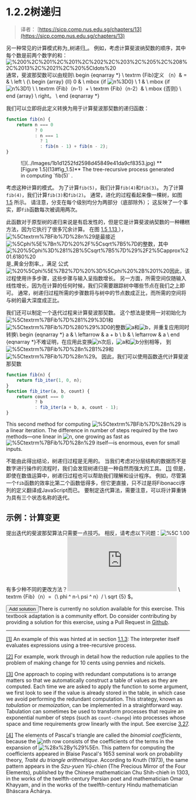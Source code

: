 # 1.2.2树递归

> 译者： [https://sicp.comp.nus.edu.sg/chapters/13](https://sicp.comp.nus.edu.sg/chapters/13)

另一种常见的计算模式称为_树递归_。 例如，考虑计算斐波纳契数的顺序，其中每个数是前两个数字的和：![%200%2C%201%2C%201%2C%202%2C%203%2C%205%2C%208%2C%2013%2C%2021%2C%20%5Cldots%20](../Images/54b981a703b188ca100cff785309bfa7.jpg)通常，斐波那契数可以由规则\ begin {eqnarray *} \ textrm {Fib}定义 （n）& = & \ left \ {\ begin {array} {ll} 0 & \ mbox {if ![n%3D0](../Images/f55ff3a5c44f073e60c4ff4c95c776c5.jpg)} \\ 1 & \ mbox {if ![n%3D1](../Images/c74b8369318b12ee6e04beba86ba15f3.jpg)} \\ \ textrm {Fib}（n-1）+ \ textrm {Fib}（n-2）& \ mbox {否则} \ end {array} \ right。 \ end {eqnarray *}

我们可以立即将此定义转换为用于计算斐波那契数的递归函数：

```js
function fib(n) {
    return n === 0
           ? 0
           : n === 1
             ? 1
             : fib(n - 1) + fib(n - 2);
}
```

<figure><split>![](../Images/1b1d1252fd2598d45849e41da9cf8353.jpg)</split> **[Figure 1.5](13#fig_1.5)** The tree-recursive process generated in computing `fib(5)` .</figure>

考虑这种计算的模式。 为了计算`fib(5)`，我们计算`fib(4)`和`fib(3)`。 为了计算`fib(4)`，我们计算`fib(3)`和`fib(2)`。 通常，进化的过程看起来像一棵树，如图 [1.5](13#fig_1.5) 所示。 请注意，分支在每个级别均分为两部分（底部除外）； 这反映了一个事实，即`fib`函数每次被调用两次。

此函数对于原型树的递归来说是有启发性的，但是它是计算斐波纳契数的一种糟糕方法，因为它执行了很多冗余计算。 在图 [1.5](13#fig_1.5)[ 1.13 ](13#ex_1.13) ），![%5Ctextrm%7BFib%7D%28n%29](../Images/23b0184178f6f889c4726a0650f99104.jpg)是最接近![%5Cphi%5E%7Bn%7D%20%2F%5Csqrt%7B5%7D](../Images/95fe4b33e0e38ee6ad921ca2a1a98c68.jpg)的整数，其中![%20%5Cphi%3D%281%2B%5Csqrt%7B5%7D%29%2F2%5Capprox%201.6180%20](../Images/2f7dc1fdd21498744e3b5dc563d257d7.jpg)是_黄金分割率_，满足 公式![%20%5Cphi%5E%7B2%7D%20%3D%5Cphi%20%2B%201%20](../Images/aa7cfac5b4dc8e608673c344bd190a01.jpg)因此，该过程使用许多步骤，这些步骤与输入呈指数增长。 另一方面，所需空间仅随输入线性增长，因为在计算的任何时候，我们只需要跟踪树中哪些节点在我们之上即可。 通常，树递归过程所需的步骤数将与树中的节点数成正比，而所需的空间将与树的最大深度成正比。

我们还可以制定一个迭代过程来计算斐波那契数。 这个想法是使用一对初始化为![%5Ctextrm%7BFib%7D%281%29%3D1](../Images/f9f0fcc7f0fd1a962d9de25c03997627.jpg)和![%5Ctextrm%7BFib%7D%280%29%3D0](../Images/052163656c9d1a76dd899efa481efce4.jpg)的整数![a](../Images/070b1af5eca3a5c5d72884b536090f17.jpg)和![b](../Images/6872867a863714d15d9a0d64c20734ce.jpg)，并重复应用同时转换\ begin {eqnarray *} a & \ leftarrow & a + b \\ b & \ leftarrow & a \ end {eqnarray *}不难证明，在应用此变换![n](../Images/493731e423d5db62086d0b8705dda0c8.jpg)次后，![a](../Images/070b1af5eca3a5c5d72884b536090f17.jpg)和![b](../Images/6872867a863714d15d9a0d64c20734ce.jpg)分别相等， 到![%5Ctextrm%7BFib%7D%28n%2B1%29](../Images/ca23e2b311a6ee02fe97321bd59e2eef.jpg)和![%5Ctextrm%7BFib%7D%28n%29](../Images/23b0184178f6f889c4726a0650f99104.jpg)。 因此，我们可以使用函数迭代计算斐波那契数

```js
function fib(n) {
    return fib_iter(1, 0, n);
}
function fib_iter(a, b, count) {
    return count === 0
           ? b
           : fib_iter(a + b, a, count - 1);
}
```

This second method for computing ![%5Ctextrm%7BFib%7D%28n%29](../Images/23b0184178f6f889c4726a0650f99104.jpg) is a linear iteration. The difference in number of steps required by the two methods—one linear in ![n](../Images/493731e423d5db62086d0b8705dda0c8.jpg), one growing as fast as ![%5Ctextrm%7BFib%7D%28n%29](../Images/23b0184178f6f889c4726a0650f99104.jpg) itself—is enormous, even for small inputs.

不能由此得出结论，树递归过程是无用的。 当我们考虑对分层结构的数据而不是数字进行操作的流程时，我们会发现树递归是一种自然而强大的工具。 [[1]](13#footnote-1) 但是，即使在数值运算中，树递归过程也可以帮助我们理解和设计程序。 例如，尽管第一个`fib`函数的效率比第二个函数低得多，但它更直接，只不过是将Fibonacci序列的定义翻译成JavaScript而已。 要制定迭代算法，需要注意，可以将计算重铸为具有三个状态名称的迭代。

## 示例：计算变更

提出迭代的斐波那契算法只需要一点技巧。 相反，请考虑以下问题：![%5C](../Images/c9fb3ce835498ee95f920d1caf849660.jpg) 1.00有多少种不同的更改方法？![%2C%0A%20%20%20%20%20%20%20%20%20%20%20%20%20%20given%20half-dollars%2C%20quarters%2C%20dimes%2C%20nickels%2C%20and%20pennies%3F%20%20More%0A%20%20%20%20%20%20%20%20%20%20%20%20%20%20generally%2C%20can%20we%20write%20a%0A%20%20%20%20%20%20%20%20%20%20%20%20%20%20function%0A%20%20%20%20%20%20%20%20%20%20%20%20%20%20to%20compute%20the%20number%20of%20ways%20to%20change%20any%20given%20amount%20of%20money%3F%0A%20%20%20%20%20%20%20%20%3C%2Fp%3E%0A%3C%2Fdiv%3E%0A%0A%20%20%20%20%20%20%20%20%3Cdiv%20class%3D%22permalink%22%3E%0A%3Ca%20name%3D%22p8%22%20class%3D%22permalink%22%3E%3C%2Fa%3E%3Cp%3E%0A%20%20%20%20%20%20%20%20%20%20%20%20%20%20This%20problem%20has%20a%20simple%20solution%20as%20a%20recursive%0A%20%20%20%20%20%20%20%20%20%20%20%20%20%20function.%20%20Suppose%0A%20%20%20%20%20%20%20%20%20%20%20%20%20%20we%20think%20of%20the%20types%20of%20coins%20available%20as%20arranged%20in%20some%20order.%0A%20%20%20%20%20%20%20%20%20%20%20%20%20%20Then%20the%20following%20relation%20holds%3A%0A%0A%20%20%20%20%20%20%20%20%20%20%20%20%20%20The%20number%20of%20ways%20to%20change%20amount%20%3Cimg%20alt%3D%22a%22%20src%3D%22https%3A%2F%2Fwww.zhihu.com%2Fequation%3Ftex%3Da%22%20%2F%3E%20using%20%3Cimg%20alt%3D%22n%22%20src%3D%22https%3A%2F%2Fwww.zhihu.com%2Fequation%3Ftex%3Dn%22%20%2F%3E%20kinds%20of%20coins%20equals%0A%0A%20%20%20%20%20%20%20%20%20%20%20%20%20%20%3Cul%3E%0A%20%20%20%20%20%20%20%20%20%20%20%20%20%20%20%20%3Cli%3E%0A%20%20%20%20%20%20%20%20%20%20%20%20%20%20%20%20%20%20the%20number%20of%20ways%20to%20change%20amount%20%3Cimg%20alt%3D%22a%22%20src%3D%22https%3A%2F%2Fwww.zhihu.com%2Fequation%3Ftex%3Da%22%20%2F%3E%20using%20all%20but%20the%20first%0A%20%20%20%20%20%20%20%20%20%20%20%20%20%20kind%20of%20coin%2C%20plus%0A%20%20%20%20%20%20%20%20%20%20%20%20%20%20%20%20%3C%2Fli%3E%0A%20%20%20%20%20%20%20%20%20%20%20%20%20%20%20%20%3Cli%3E%0A%20%20%20%20%20%20%20%20%20%20%20%20%20%20the%20number%20of%20ways%20to%20change%20amount%20%3Cimg%20alt%3D%22a-d%22%20src%3D%22https%3A%2F%2Fwww.zhihu.com%2Fequation%3Ftex%3Da-d%22%20%2F%3E%20using%20all%20%3Cimg%20alt%3D%22n%22%20src%3D%22https%3A%2F%2Fwww.zhihu.com%2Fequation%3Ftex%3Dn%22%20%2F%3E%20kinds%20of%0A%20%20%20%20%20%20%20%20%20%20%20%20%20%20coins%2C%20where%20%3Cimg%20alt%3D%22d%22%20src%3D%22https%3A%2F%2Fwww.zhihu.com%2Fequation%3Ftex%3Dd%22%20%2F%3E%20is%20the%20denomination%20of%20the%20first%20kind%20of%20coin.%0A%20%20%20%20%20%20%20%20%20%20%20%20%20%20%20%20%3C%2Fli%3E%0A%20%20%20%20%20%20%20%20%20%20%20%20%20%20%3C%2Ful%3E%0A%20%20%20%20%20%20%20%20%3C%2Fp%3E%0A%3C%2Fdiv%3E%0A%0A%20%20%20%20%20%20%20%20%3Cdiv%20class%3D%22permalink%22%3E%0A%3Ca%20name%3D%22p9%22%20class%3D%22permalink%22%3E%3C%2Fa%3E%3Cp%3E%0A%20%20%20%20%20%20%20%20%20%20To%20see%20why%20this%20is%20true%2C%20observe%20that%20the%20ways%20to%20make%20change%20can%20be%0A%20%20%20%20%20%20%20%20%20%20divided%20into%20two%20groups%3A%20those%20that%20do%20not%20use%20any%20of%20the%20first%20kind%0A%20%20%20%20%20%20%20%20%20%20of%20coin%2C%20and%20those%20that%20do.%20%20Therefore%2C%20the%20total%20number%20of%20ways%20to%0A%20%20%20%20%20%20%20%20%20%20make%20change%20for%20some%20amount%20is%20equal%20to%20the%20number%20of%20ways%20to%20make%0A%20%20%20%20%20%20%20%20%20%20change%20for%20the%20amount%20without%20using%20any%20of%20the%20first%20kind%20of%20coin%2C%0A%20%20%20%20%20%20%20%20%20%20plus%20the%20number%20of%20ways%20to%20make%20change%20assuming%20that%20we%20do%20use%20the%0A%20%20%20%20%20%20%20%20%20%20first%20kind%20of%20coin.%20%20But%20the%20latter%20number%20is%20equal%20to%20the%20number%20of%0A%20%20%20%20%20%20%20%20%20%20ways%20to%20make%20change%20for%20the%20amount%20that%20remains%20after%20using%20a%20coin%20of%0A%20%20%20%20%20%20%20%20%20%20the%20first%20kind.%0A%20%20%20%20%20%20%20%20%3C%2Fp%3E%0A%3C%2Fdiv%3E%0A%0A%20%20%20%20%20%20%20%20%3Cdiv%20class%3D%22permalink%22%3E%0A%3Ca%20name%3D%22p10%22%20class%3D%22permalink%22%3E%3C%2Fa%3E%3Cp%3E%0A%20%20%20%20%20%20%20%20%20%20Thus%2C%20we%20can%20recursively%20reduce%20the%20problem%20of%20changing%20a%20given%20amount%0A%20%20%20%20%20%20%20%20%20%20to%20problems%20of%20changing%20smaller%20amounts%20or%20using%20fewer%20kinds%20of%20coins.%0A%20%20%20%20%20%20%20%20%20%20Consider%20this%20reduction%20rule%20carefully%2C%20and%20convince%20yourself%20that%20we%0A%20%20%20%20%20%20%20%20%20%20can%20use%20it%20to%20describe%20an%20algorithm%20if%20we%20specify%20the%20following%0A%20%20%20%20%20%20%20%20%20%20degenerate%20cases%3A%3Ca%20class%3D%22superscript%22%20id%3D%22footnote-link-2%22%20href%3D%2213%23footnote-2%22%3E%5B2%5D%3C%2Fa%3E%0A%0A%20%20%20%20%20%20%20%20%20%20%3Cul%3E%0A%20%20%20%20%20%20%20%20%20%20%20%20%3Cli%3E%0A%20%20%20%20%20%20%20%20%20%20%20%20%20%20If%20%3Cimg%20alt%3D%22a%22%20src%3D%22https%3A%2F%2Fwww.zhihu.com%2Fequation%3Ftex%3Da%22%20%2F%3E%20is%20exactly%200%2C%20we%20should%20count%20that%20as%201%20way%20to%20make%20change.%0A%20%20%20%20%20%20%20%20%20%20%20%20%3C%2Fli%3E%0A%20%20%20%20%20%20%20%20%20%20%20%20%3Cli%3E%0A%20%20%20%20%20%20%20%20%20%20%20%20%20%20If%20%3Cimg%20alt%3D%22a%22%20src%3D%22https%3A%2F%2Fwww.zhihu.com%2Fequation%3Ftex%3Da%22%20%2F%3E%20is%20less%20than%200%2C%20we%20should%20count%20that%20as%200%20ways%20to%20make%20change.%0A%20%20%20%20%20%20%20%20%20%20%20%20%3C%2Fli%3E%0A%20%20%20%20%20%20%20%20%20%20%20%20%3Cli%3E%20If%20%3Cimg%20alt%3D%22n%22%20src%3D%22https%3A%2F%2Fwww.zhihu.com%2Fequation%3Ftex%3Dn%22%20%2F%3E%20is%200%2C%20we%20should%20count%20that%20as%200%20ways%20to%20make%20change.%0A%20%20%20%20%20%20%20%20%20%20%20%20%3C%2Fli%3E%0A%20%20%20%20%20%20%20%20%20%20%3C%2Ful%3E%0A%20%20%20%20%20%20%20%20%3C%2Fp%3E%0A%3C%2Fdiv%3E%0A%0A%20%20%20%20%20%20%20%20%3Cdiv%20class%3D%22permalink%22%3E%0A%3Ca%20name%3D%22p11%22%20class%3D%22permalink%22%3E%3C%2Fa%3E%3Cp%3E%0A%20%20%20%20%20%20%20%20%20%20We%20can%20easily%20translate%20this%20description%20into%20a%20recursive%0A%20%20%20%20%20%20%20%20%20%20function%3A%0A%0A%20%20%20%20%20%20%20%20%3Cdiv%20class%3D%22snippet%22%20id%3D%22javascript_13_2_div%22%3E%3Cdiv%20class%3D%22pre-prettyprint%22%3E%3Cpre%20class%3D%22prettyprint%22%20title%3D%22Evaluate%20Javascript%20expression%22%20onclick%3D%22var%20compressed%20%3D%20LZString.compressToEncodedURIComponent%28''%2B'%5Cn'%2B'function%20count_change%28amount%29%20%7B%5Cn%20%20%20%20return%20cc%28amount%2C%205%29%3B%5Cn%7D%5Cnfunction%20cc%28amount%2C%20kinds_of_coins%29%20%7B%5Cn%20%20%20%20return%20amount%20%3D%3D%3D%200%5Cn%20%20%20%20%20%20%20%20%20%20%20%3F%201%5Cn%20%20%20%20%20%20%20%20%20%20%20%3A%20amount%20%3C%200%20%7C%7C%5Cn%20%20%20%20%20%20%20%20%20%20%20%20%20kinds_of_coins%20%3D%3D%3D%200%5Cn%20%20%20%20%20%20%20%20%20%20%20%20%20%3F%200%5Cn%20%20%20%20%20%20%20%20%20%20%20%20%20%3A%20cc%28amount%2C%20kinds_of_coins%20-%201%29%5Cn%20%20%20%20%20%20%20%20%20%20%20%20%20%20%20%2B%5Cn%20%20%20%20%20%20%20%20%20%20%20%20%20%20%20cc%28amount%20-%20first_denomination%28%5Cn%20%20%20%20%20%20%20%20%20%20%20%20%20%20%20%20%20%20%20%20%20%20%20%20%20%20%20%20%20%20%20kinds_of_coins%29%2C%5Cn%20%20%20%20%20%20%20%20%20%20%20%20%20%20%20%20%20%20kinds_of_coins%29%3B%5Cn%7D%5Cnfunction%20first_denomination%28kinds_of_coins%29%20%7B%5Cn%20%20%20%20return%20kinds_of_coins%20%3D%3D%3D%201%20%3F%201%20%3A%5Cn%20%20%20%20%20%20%20%20%20%20%20kinds_of_coins%20%3D%3D%3D%202%20%3F%205%20%3A%5Cn%20%20%20%20%20%20%20%20%20%20%20kinds_of_coins%20%3D%3D%3D%203%20%3F%2010%20%3A%5Cn%20%20%20%20%20%20%20%20%20%20%20kinds_of_coins%20%3D%3D%3D%204%20%3F%2025%20%3A%5Cn%20%20%20%20%20%20%20%20%20%20%20kinds_of_coins%20%3D%3D%3D%205%20%3F%2050%20%3A%200%3B%5Cn%7D'%2B'%5Cn'%2B'%5Cncount_change%28100%29%3B%5Cn%20%20%20%20%20%20%20%20%20%20'%2B'%5Cn'%29%3B%20var%20url%20%3D%20'https%3A%2F%2Fsource-academy.github.io%2Fplayground%23chap%3D1%26prgrm%3D'%2Bcompressed%3B%20window.open%28url%29%3B%20%22%3Efunction%20count_change%28amount%29%20%7B%0A%20%20%20%20return%20cc%28amount%2C%205%29%3B%0A%7D%0Afunction%20cc%28amount%2C%20kinds_of_coins%29%20%7B%0A%20%20%20%20return%20amount%20%3D%3D%3D%200%0A%20%20%20%20%20%20%20%20%20%20%20%3F%201%0A%20%20%20%20%20%20%20%20%20%20%20%3A%20amount%20%3C%200%20%7C%7C%0A%20%20%20%20%20%20%20%20%20%20%20%20%20kinds_of_coins%20%3D%3D%3D%200%0A%20%20%20%20%20%20%20%20%20%20%20%20%20%3F%200%0A%20%20%20%20%20%20%20%20%20%20%20%20%20%3A%20cc%28amount%2C%20kinds_of_coins%20-%201%29%0A%20%20%20%20%20%20%20%20%20%20%20%20%20%20%20%2B%0A%20%20%20%20%20%20%20%20%20%20%20%20%20%20%20cc%28amount%20-%20first_denomination%28%0A%20%20%20%20%20%20%20%20%20%20%20%20%20%20%20%20%20%20%20%20%20%20%20%20%20%20%20%20%20%20%20kinds_of_coins%29%2C%0A%20%20%20%20%20%20%20%20%20%20%20%20%20%20%20%20%20%20kinds_of_coins%29%3B%0A%7D%0Afunction%20first_denomination%28kinds_of_coins%29%20%7B%0A%20%20%20%20return%20kinds_of_coins%20%3D%3D%3D%201%20%3F%201%20%3A%0A%20%20%20%20%20%20%20%20%20%20%20kinds_of_coins%20%3D%3D%3D%202%20%3F%205%20%3A%0A%20%20%20%20%20%20%20%20%20%20%20kinds_of_coins%20%3D%3D%3D%203%20%3F%2010%20%3A%0A%20%20%20%20%20%20%20%20%20%20%20kinds_of_coins%20%3D%3D%3D%204%20%3F%2025%20%3A%0A%20%20%20%20%20%20%20%20%20%20%20kinds_of_coins%20%3D%3D%3D%205%20%3F%2050%20%3A%200%3B%0A%7D%3C%2Fpre%3E%3C%2Fdiv%3E%3C%2Fdiv%3E%0A%20%20%20%20%20%20%20%20%20%20%20%20%20%20%20%20%20%20%0A%20%20%20%20%20%20%20%20%3C%2Fp%3E%0A%3C%2Fdiv%3E%0A%0A%20%20%20%20%20%20%20%20%3Cdiv%20class%3D%22permalink%22%3E%0A%3Ca%20name%3D%22p12%22%20class%3D%22permalink%22%3E%3C%2Fa%3E%3Cp%3E%0A%20%20%20%20%20%20%20%20%20%20%28The%0A%20%20%20%20%20%20%20%20%20%20%3Ccode%3Efirst_denomination%3C%2Fcode%3E%0A%20%20%20%20%20%20%20%20%20%20function%0A%20%20%20%20%20%20%20%20%20%20takes%20as%20input%20the%20number%20of%0A%20%20%20%20%20%20%20%20%20%20kinds%20of%20coins%20available%20and%20returns%20the%20denomination%20of%20the%20first%0A%20%20%20%20%20%20%20%20%20%20kind.%20%20Here%20we%20are%20thinking%20of%20the%20coins%20as%20arranged%20in%20order%20from%0A%20%20%20%20%20%20%20%20%20%20largest%20to%20smallest%2C%20but%20any%20order%20would%20do%20as%20well.%29%20%20We%20can%20now%0A%20%20%20%20%20%20%20%20%20%20answer%20our%20original%20question%20about%20changing%20a%20dollar%3A%0A%0A%20%20%20%20%20%20%20%20%3Cdiv%20class%3D%22snippet%22%20id%3D%22javascript_13_3_div%22%3E%3Cdiv%20class%3D%22pre-prettyprint%22%3E%3Cpre%20class%3D%22prettyprint%22%20title%3D%22Evaluate%20Javascript%20expression%22%20onclick%3D%22var%20compressed%20%3D%20LZString.compressToEncodedURIComponent%28'%5Cnfunction%20count_change%28amount%29%20%7B%5Cn%20%20%20%20return%20cc%28amount%2C%205%29%3B%5Cn%7D%5Cnfunction%20cc%28amount%2C%20kinds_of_coins%29%20%7B%5Cn%20%20%20%20return%20amount%20%3D%3D%3D%200%5Cn%20%20%20%20%20%20%20%20%20%20%20%3F%201%5Cn%20%20%20%20%20%20%20%20%20%20%20%3A%20amount%20%3C%200%20%7C%7C%5Cn%20%20%20%20%20%20%20%20%20%20%20%20%20kinds_of_coins%20%3D%3D%3D%200%5Cn%20%20%20%20%20%20%20%20%20%20%20%20%20%3F%200%5Cn%20%20%20%20%20%20%20%20%20%20%20%20%20%3A%20cc%28amount%2C%20kinds_of_coins%20-%201%29%5Cn%20%20%20%20%20%20%20%20%20%20%20%20%20%20%20%2B%5Cn%20%20%20%20%20%20%20%20%20%20%20%20%20%20%20cc%28amount%20-%20first_denomination%28%5Cn%20%20%20%20%20%20%20%20%20%20%20%20%20%20%20%20%20%20%20%20%20%20%20%20%20%20%20%20%20%20%20kinds_of_coins%29%2C%5Cn%20%20%20%20%20%20%20%20%20%20%20%20%20%20%20%20%20%20kinds_of_coins%29%3B%5Cn%7D%5Cnfunction%20first_denomination%28kinds_of_coins%29%20%7B%5Cn%20%20%20%20return%20kinds_of_coins%20%3D%3D%3D%201%20%3F%201%20%3A%5Cn%20%20%20%20%20%20%20%20%20%20%20kinds_of_coins%20%3D%3D%3D%202%20%3F%205%20%3A%5Cn%20%20%20%20%20%20%20%20%20%20%20kinds_of_coins%20%3D%3D%3D%203%20%3F%2010%20%3A%5Cn%20%20%20%20%20%20%20%20%20%20%20kinds_of_coins%20%3D%3D%3D%204%20%3F%2025%20%3A%5Cn%20%20%20%20%20%20%20%20%20%20%20kinds_of_coins%20%3D%3D%3D%205%20%3F%2050%20%3A%200%3B%5Cn%7D%5Cn%20%20%20%20%20%20%20%20%20%20'%2B'%5Cn'%2B'count_change%28100%29%3B'%2B'%5Cn'%2B''%2B'%5Cn'%29%3B%20var%20url%20%3D%20'https%3A%2F%2Fsource-academy.github.io%2Fplayground%23chap%3D1%26prgrm%3D'%2Bcompressed%3B%20window.open%28url%29%3B%20%22%3Ecount_change%28100%29%3B%3C%2Fpre%3E%3C%2Fdiv%3E%3C%2Fdiv%3E%0A%20%20%20%20%20%20%20%20%3C%2Fp%3E%0A%3C%2Fdiv%3E%0A%0A%20%20%20%20%20%20%20%20%3Cdiv%20class%3D%22permalink%22%3E%0A%3Ca%20name%3D%22p13%22%20class%3D%22permalink%22%3E%3C%2Fa%3E%3Cp%3E%0A%20%20%20%20%20%20%20%20%20%20The%20function%20%3Ccode%3Ecount_change%3C%2Fcode%3E%0A%20%20%20%20%20%20%20%20%20%20generates%20a%20tree-recursive%20process%20with%0A%20%20%20%20%20%20%20%20%20%20redundancies%20similar%20to%20those%20in%20our%20first%20implementation%20of%0A%20%20%20%20%20%20%20%20%20%20%3Ccode%3Efib%3C%2Fcode%3E.%0A%20%20%20%20%20%20%20%20%20%20%28It%20will%20take%20quite%20a%20while%20for%20that%20292%20to%20be%20computed.%29%20%20On%0A%20%20%20%20%20%20%20%20%20%20the%20other%20hand%2C%20it%20is%20not%20obvious%20how%20to%20design%20a%20better%20algorithm%0A%20%20%20%20%20%20%20%20%20%20for%20computing%20the%20result%2C%20and%20we%20leave%20this%20problem%20as%20a%20challenge.%0A%20%20%20%20%20%20%20%20%20%20The%20observation%20that%20a%0A%20%20%20%20%20%20%20%20%20%20%0A%20%20%20%20%20%20%20%20%20%20tree-recursive%20process%20may%20be%20highly%0A%20%20%20%20%20%20%20%20%20%20inefficient%20but%20often%20easy%20to%20specify%20and%20understand%20has%20led%20people%20to%0A%20%20%20%20%20%20%20%20%20%20propose%20that%20one%20could%20get%20the%20best%20of%20both%20worlds%20by%20designing%20a%0A%20%20%20%20%20%20%20%20%20%20%3Cquote%3Esmart%20compiler%3C%2Fquote%3E%20that%20could%20transform%20tree-recursive%0A%20%20%20%20%20%20%20%20%20%20functions%0A%20%20%20%20%20%20%20%20%20%20into%20more%20efficient%0A%20%20%20%20%20%20%20%20%20%20functions%0A%20%20%20%20%20%20%20%20%20%20that%20compute%20the%20same%20result.%3Ca%20class%3D%22superscript%22%20id%3D%22footnote-link-3%22%20href%3D%2213%23footnote-3%22%3E%5B3%5D%3C%2Fa%3E%0A%20%20%20%20%20%20%20%20%20%20%0A%20%20%20%20%20%20%20%20%20%20%0A%20%20%20%20%20%20%20%20%20%20%0A%20%20%20%20%20%20%20%20%20%20%0A%20%20%20%20%20%20%20%20%3C%2Fp%3E%0A%3C%2Fdiv%3E%0A%0A%20%20%20%20%20%20%20%20%3Cdiv%20class%3D%22permalink%22%3E%0A%3Ca%20name%3D%22ex_1.11%22%20class%3D%22permalink%22%3E%3C%2Fa%3E%3Cexercise%3E%3Cb%3E%3Ca%20class%3D%22exercise-number%20permalink%22%20id%3D%22ex_1.11%22%3EExercise%201.11%20%3C%2Fa%3E%3C%2Fb%3E%0A%20%20%20%20%20%20%20%20%20%20%20%20%20%20%20%20A%20function%20%3Cimg%20alt%3D%22f%22%20src%3D%22https%3A%2F%2Fwww.zhihu.com%2Fequation%3Ftex%3Df%22%20%2F%3E%20is%20defined%20by%20the%20rule%20that%20%3Cimg%20alt%3D%22f%2528n%2529%253Dn%22%20src%3D%22https%3A%2F%2Fwww.zhihu.com%2Fequation%3Ftex%3Df%2528n%2529%253Dn%22%20%2F%3E%20if%20%3Cimg%20alt%3D%22n%253C3%22%20src%3D%22https%3A%2F%2Fwww.zhihu.com%2Fequation%3Ftex%3Dn%253C3%22%20%2F%3E%20and%0A%20%20%20%20%20%20%20%20%20%20%20%20%20%20%20%20%3Cimg%20alt%3D%22f%2528n%2529%253D%257Bf%2528n-1%2529%257D%252B2f%2528n-2%2529%252B3f%2528n-3%2529%22%20src%3D%22https%3A%2F%2Fwww.zhihu.com%2Fequation%3Ftex%3Df%2528n%2529%253D%257Bf%2528n-1%2529%257D%252B2f%2528n-2%2529%252B3f%2528n-3%2529%22%20%2F%3E%20if%20%3Cimg%20alt%3D%22n%255Cge%25203%22%20src%3D%22https%3A%2F%2Fwww.zhihu.com%2Fequation%3Ftex%3Dn%255Cge%25203%22%20%2F%3E.%20%20Write%20a%20JavaScript%20function%20that%0A%20%20%20%20%20%20%20%20%20%20%20%20%20%20%20%20computes%20%3Cimg%20alt%3D%22f%22%20src%3D%22https%3A%2F%2Fwww.zhihu.com%2Fequation%3Ftex%3Df%22%20%2F%3E%20by%20means%20of%20a%20recursive%20process.%20%20Write%20a%20function%20that%0A%20%20%20%20%20%20%20%20%20%20%20%20%20%20%20%20computes%20%3Cimg%20alt%3D%22f%22%20src%3D%22https%3A%2F%2Fwww.zhihu.com%2Fequation%3Ftex%3Df%22%20%2F%3E%20by%20means%20of%20an%20iterative%20process.%0A%3Cdiv%20class%3D%22Solution%22%3E%0A%3Cdiv%20class%3D%22solution_btn%22%3E%3Cbutton%20class%3D%22btn%20btn-secondary%20solution_btn%22%20href%3D%22%23solution_13_1_div%22%20data-toggle%3D%22collapse%22%3ESolution%3C%2Fbutton%3E%3C%2Fdiv%3E%0A%3Cdiv%20class%3D%22solution_content%20collapse%22%20id%3D%22solution_13_1_div%22%3E%3Csolution%3E%0A%20%20%20%20%20%20%20%3Cdiv%20class%3D%22snippet%22%20id%3D%22javascript_13_4_div%22%3E%3Cdiv%20class%3D%22pre-prettyprint%22%3E%3Cpre%20class%3D%22prettyprint%22%20title%3D%22Evaluate%20Javascript%20expression%22%20onclick%3D%22var%20compressed%20%3D%20LZString.compressToEncodedURIComponent%28''%2B'%5Cn'%2B'%2F%2F%20iterative%20function%5Cnfunction%20f_iterative%28n%29%20%7B%5Cn%20%20%20%20return%20n%20%3C%203%5Cn%20%20%20%20%20%20%20%20%20%20%20%3F%20n%5Cn%20%20%20%20%20%20%20%20%20%20%20%3A%20f_iterative_impl%282%2C%201%2C%200%2C%20n%20-%202%29%3B%5Cn%7D%5Cnfunction%20f_iterative_impl%28a%2C%20b%2C%20c%2C%20count%29%20%7B%5Cn%20%20%20%20return%20count%20%3D%3D%3D%200%5Cn%20%20%20%20%20%20%20%20%20%20%20%3F%20a%5Cn%20%20%20%20%20%20%20%20%20%20%20%3A%20f_iterative_impl%28a%20%2B%202%20*%20b%20%2B%203%20*%20c%2C%20a%2C%20b%2C%20count%20-%201%29%3B%5Cn%7D'%2B'%5Cn'%2B'%5Cnf_iterative%285%29%3B%5Cn%20%20%20%20%20%20%20'%2B'%5Cn'%29%3B%20var%20url%20%3D%20'https%3A%2F%2Fsource-academy.github.io%2Fplayground%23chap%3D1%26prgrm%3D'%2Bcompressed%3B%20window.open%28url%29%3B%20%22%3E%2F%2F%20iterative%20function%0Afunction%20f_iterative%28n%29%20%7B%0A%20%20%20%20return%20n%20%3C%203%0A%20%20%20%20%20%20%20%20%20%20%20%3F%20n%0A%20%20%20%20%20%20%20%20%20%20%20%3A%20f_iterative_impl%282%2C%201%2C%200%2C%20n%20-%202%29%3B%0A%7D%0Afunction%20f_iterative_impl%28a%2C%20b%2C%20c%2C%20count%29%20%7B%0A%20%20%20%20return%20count%20%3D%3D%3D%200%0A%20%20%20%20%20%20%20%20%20%20%20%3F%20a%0A%20%20%20%20%20%20%20%20%20%20%20%3A%20f_iterative_impl%28a%20%2B%202%20*%20b%20%2B%203%20*%20c%2C%20a%2C%20b%2C%20count%20-%201%29%3B%0A%7D%3C%2Fpre%3E%3C%2Fdiv%3E%3C%2Fdiv%3E%0A%0A%3Cdiv%20class%3D%22snippet%22%20id%3D%22javascript_13_5_div%22%3E%3Cdiv%20class%3D%22pre-prettyprint%22%3E%3Cpre%20class%3D%22prettyprint%22%20title%3D%22Evaluate%20Javascript%20expression%22%20onclick%3D%22var%20compressed%20%3D%20LZString.compressToEncodedURIComponent%28''%2B'%5Cn'%2B'%2F%2Frecursive%20function%5Cnfunction%20f_recursive%28n%29%20%7B%5Cn%20%20%20%20return%20n%20%3C%203%5Cn%20%20%20%20%20%20%20%20%20%20%20%3F%20n%5Cn%20%20%20%20%20%20%20%20%20%20%20%3A%20f_recursive%28n%20-%201%29%20%2B%5Cn%09%20%20%20%20%202%20*%20f_recursive%28n%20-%202%29%20%2B%5Cn%09%20%20%20%20%203%20*%20f_recursive%28n%20-%203%29%3B%5Cn%7D'%2B'%5Cn'%2B'%5Cnf_recursive%285%29%3B%5Cn%20%20%20%20%20%20%20'%2B'%5Cn'%29%3B%20var%20url%20%3D%20'https%3A%2F%2Fsource-academy.github.io%2Fplayground%23chap%3D1%26prgrm%3D'%2Bcompressed%3B%20window.open%28url%29%3B%20%22%3E%2F%2Frecursive%20function%0Afunction%20f_recursive%28n%29%20%7B%0A%20%20%20%20return%20n%20%3C%203%0A%20%20%20%20%20%20%20%20%20%20%20%3F%20n%0A%20%20%20%20%20%20%20%20%20%20%20%3A%20f_recursive%28n%20-%201%29%20%2B%0A%09%20%20%20%20%202%20*%20f_recursive%28n%20-%202%29%20%2B%0A%09%20%20%20%20%203%20*%20f_recursive%28n%20-%203%29%3B%0A%7D%3C%2Fpre%3E%3C%2Fdiv%3E%3C%2Fdiv%3E%0A%3C%2Fsolution%3E%3C%2Fdiv%3E%0A%3C%2Fdiv%3E%20%20%20%20%20%20%0A%20%20%20%20%20%20%20%0A%20%20%20%20%20%20%20%0A%20%20%20%20%20%20%20%20%3C%2Fexercise%3E%0A%3C%2Fdiv%3E%0A%0A%20%20%20%20%20%20%20%20%3Cdiv%20class%3D%22permalink%22%3E%0A%3Ca%20name%3D%22ex_1.12%22%20class%3D%22permalink%22%3E%3C%2Fa%3E%3Cexercise%3E%3Cb%3E%3Ca%20class%3D%22exercise-number%20permalink%22%20id%3D%22ex_1.12%22%3EExercise%201.12%20%3C%2Fa%3E%3C%2Fb%3E%0A%20%20%20%20%20%20%20%20%20%20%20%20%20%20%20%20%0A%20%20%20%20%20%20%20%20%20%20%20%20%20%20%20%20The%20following%20pattern%20of%20numbers%20is%20called%0A%20%20%20%20%20%20%20%20%20%20%20%20%20%20%20%20%3Cem%3EPascal's%20triangle%3C%2Fem%3E.%0A%20%20%20%20%20%20%20%20%20%20%20%20%20%20%20%20%3Ctreetab%3E%0A%20%20%20%20%20%20%20%20%20%20%20%20%20%20%20%20%3Cimg%20alt%3D%22%250A%2520%2520%2520%2520%2520%2520%2520%2520%2520%2520%2520%2520%2520%2520%2520%2520%257B%250A%2520%2520%2520%2520%2520%2520%2520%2520%2520%2520%2520%2520%2520%2520%2520%2520%255Cbegin%257Barray%257D%257Brrrrrrrrr%257D%250A%2520%2520%2520%2520%2520%2520%2520%2520%2520%2520%2520%2520%2520%2520%2520%2520%2526%2520%2520%2520%2526%2520%2520%2520%2526%2520%2520%2520%2526%25201%2520%2526%2520%2520%2520%2526%2520%2520%2520%2526%2520%2520%2520%2526%2520%2520%2520%2520%2520%255C%255C%250A%2520%2520%2520%2520%2520%2520%2520%2520%2520%2520%2520%2520%2520%2520%2520%2520%2526%2520%2520%2520%2526%2520%2520%2520%25261%2520%2520%2526%2520%2520%2520%25261%2520%2520%2526%2520%2520%2520%2526%2520%2520%2520%2526%2520%2520%2520%2520%2520%255C%255C%250A%2520%2520%2520%2520%2520%2520%2520%2520%2520%2520%2520%2520%2520%2520%2520%2520%2526%2520%2520%2520%25261%2520%2520%2526%2520%2520%2520%2526%25202%2520%2526%2520%2520%2520%25261%2520%2520%2526%2520%2520%2520%2526%2520%2520%2520%2520%2520%255C%255C%250A%2520%2520%2520%2520%2520%2520%2520%2520%2520%2520%2520%2520%2520%2520%2520%2520%25261%2520%2520%2526%2520%2520%2520%25263%2520%2520%2526%2520%2520%2520%25263%2520%2520%2526%2520%2520%2520%25261%2520%2520%2526%2520%2520%2520%2520%2520%255C%255C%250A%2520%2520%2520%2520%2520%2520%2520%2520%2520%2520%2520%2520%2520%2520%2520%25201%2520%2520%2526%2520%2520%2520%2526%25204%2520%2526%2520%2520%2520%2526%25206%2520%2526%2520%2520%2520%2526%25204%2520%2526%2520%2520%2520%2526%25201%2520%2520%2520%255C%255C%250A%2520%2520%2520%2520%2520%2520%2520%2520%2520%2520%2520%2520%2520%2520%2520%2520%2526%2520%2520%2520%2526%2520%2520%2520%2526%2520%2520%2520%2526%2520%255Cldots%2520%2526%2520%2526%2520%2526%2520%2526%2520%250A%2520%2520%2520%2520%2520%2520%2520%2520%2520%2520%2520%2520%2520%2520%2520%2520%255Cend%257Barray%257D%257D%250A%2520%2520%2520%2520%2520%2520%2520%2520%2520%2520%2520%2520%2520%2520%2520%2520%22%20src%3D%22https%3A%2F%2Fwww.zhihu.com%2Fequation%3Ftex%3D%250A%2520%2520%2520%2520%2520%2520%2520%2520%2520%2520%2520%2520%2520%2520%2520%2520%257B%250A%2520%2520%2520%2520%2520%2520%2520%2520%2520%2520%2520%2520%2520%2520%2520%2520%255Cbegin%257Barray%257D%257Brrrrrrrrr%257D%250A%2520%2520%2520%2520%2520%2520%2520%2520%2520%2520%2520%2520%2520%2520%2520%2520%2526%2520%2520%2520%2526%2520%2520%2520%2526%2520%2520%2520%2526%25201%2520%2526%2520%2520%2520%2526%2520%2520%2520%2526%2520%2520%2520%2526%2520%2520%2520%2520%2520%255C%255C%250A%2520%2520%2520%2520%2520%2520%2520%2520%2520%2520%2520%2520%2520%2520%2520%2520%2526%2520%2520%2520%2526%2520%2520%2520%25261%2520%2520%2526%2520%2520%2520%25261%2520%2520%2526%2520%2520%2520%2526%2520%2520%2520%2526%2520%2520%2520%2520%2520%255C%255C%250A%2520%2520%2520%2520%2520%2520%2520%2520%2520%2520%2520%2520%2520%2520%2520%2520%2526%2520%2520%2520%25261%2520%2520%2526%2520%2520%2520%2526%25202%2520%2526%2520%2520%2520%25261%2520%2520%2526%2520%2520%2520%2526%2520%2520%2520%2520%2520%255C%255C%250A%2520%2520%2520%2520%2520%2520%2520%2520%2520%2520%2520%2520%2520%2520%2520%2520%25261%2520%2520%2526%2520%2520%2520%25263%2520%2520%2526%2520%2520%2520%25263%2520%2520%2526%2520%2520%2520%25261%2520%2520%2526%2520%2520%2520%2520%2520%255C%255C%250A%2520%2520%2520%2520%2520%2520%2520%2520%2520%2520%2520%2520%2520%2520%2520%25201%2520%2520%2526%2520%2520%2520%2526%25204%2520%2526%2520%2520%2520%2526%25206%2520%2526%2520%2520%2520%2526%25204%2520%2526%2520%2520%2520%2526%25201%2520%2520%2520%255C%255C%250A%2520%2520%2520%2520%2520%2520%2520%2520%2520%2520%2520%2520%2520%2520%2520%2520%2526%2520%2520%2520%2526%2520%2520%2520%2526%2520%2520%2520%2526%2520%255Cldots%2520%2526%2520%2526%2520%2526%2520%2526%2520%250A%2520%2520%2520%2520%2520%2520%2520%2520%2520%2520%2520%2520%2520%2520%2520%2520%255Cend%257Barray%257D%257D%250A%2520%2520%2520%2520%2520%2520%2520%2520%2520%2520%2520%2520%2520%2520%2520%2520%22%20%2F%3E%0A%20%20%20%20%20%20%20%20%20%20%20%20%20%20%20%20%3C%2Ftreetab%3E%0A%20%20%20%20%20%20%20%20%20%20%20%20%20%20%20%20The%20numbers%20at%20the%20edge%20of%20the%20triangle%20are%20all%201%2C%20and%0A%20%20%20%20%20%20%20%20%20%20%20%20%20%20%20%20each%20number%20inside%20the%20triangle%20is%20the%20sum%20of%20the%20two%20numbers%0A%20%20%20%20%20%20%20%20%20%20%20%20%20%20%20%20above%20it.%3Ca%20class%3D%22superscript%22%20id%3D%22footnote-link-4%22%20href%3D%2213%23footnote-4%22%3E%5B4%5D%3C%2Fa%3E%0A%20%20%20%20%20%20%20%20%20%20%20%20%20%20%20%20Write%20a%20function%20that%20computes%20elements%20of%20Pascal's%20triangle%20by%20means%0A%20%20%20%20%20%20%20%20%20%20%20%20%20%20%20%20of%20a%20recursive%20process.%0A%3Cdiv%20class%3D%22Solution%22%3E%0A%3Cdiv%20class%3D%22solution_btn%22%3E%3Cbutton%20class%3D%22btn%20btn-secondary%20solution_btn%22%20href%3D%22%23solution_13_2_div%22%20data-toggle%3D%22collapse%22%3ESolution%3C%2Fbutton%3E%3C%2Fdiv%3E%0A%3Cdiv%20class%3D%22solution_content%20collapse%22%20id%3D%22solution_13_2_div%22%3E%3Csolution%3E%20%20%20%20%20%20%20%20%20%20%20%20%20%20%20%20%0A%20%20%20%20%20%20%20%20%3Cdiv%20class%3D%22snippet%22%20id%3D%22javascript_13_6_div%22%3E%3Cdiv%20class%3D%22pre-prettyprint%22%3E%3Cpre%20class%3D%22prettyprint%22%20title%3D%22Evaluate%20Javascript%20expression%22%20onclick%3D%22var%20compressed%20%3D%20LZString.compressToEncodedURIComponent%28''%2B'%5Cn'%2B'function%20pascal_triangle%28row%2C%20index%29%20%7B%5Cn%20%20%20%20return%20index%20%3E%20row%5Cn%20%20%20%20%20%20%20%20%20%20%20%3F%20false%5Cn%20%20%20%20%20%20%20%20%20%20%20%3A%20index%20%3D%3D%3D%201%20%7C%7C%20index%3D%3D%3Drow%5Cn%20%20%20%20%20%20%20%20%20%20%20%20%20%3F%201%5Cn%20%20%20%20%20%20%20%20%20%20%20%20%20%3A%20pascal_triangle%28row%20-%201%2C%20index%20-%201%29%5Cn%09%20%20%20%20%20%20%20%2B%5Cn%09%20%20%20%20%20%20%20pascal_triangle%28row%20-%201%2C%20index%29%3B%5Cn%7D'%2B'%5Cn'%2B'%5Cnpascal_triangle%285%2C4%29%3B%5Cn%20%20%20%20%20%20%20%20'%2B'%5Cn'%29%3B%20var%20url%20%3D%20'https%3A%2F%2Fsource-academy.github.io%2Fplayground%23chap%3D1%26prgrm%3D'%2Bcompressed%3B%20window.open%28url%29%3B%20%22%3Efunction%20pascal_triangle%28row%2C%20index%29%20%7B%0A%20%20%20%20return%20index%20%3E%20row%0A%20%20%20%20%20%20%20%20%20%20%20%3F%20false%0A%20%20%20%20%20%20%20%20%20%20%20%3A%20index%20%3D%3D%3D%201%20%7C%7C%20index%3D%3D%3Drow%0A%20%20%20%20%20%20%20%20%20%20%20%20%20%3F%201%0A%20%20%20%20%20%20%20%20%20%20%20%20%20%3A%20pascal_triangle%28row%20-%201%2C%20index%20-%201%29%0A%09%20%20%20%20%20%20%20%2B%0A%09%20%20%20%20%20%20%20pascal_triangle%28row%20-%201%2C%20index%29%3B%0A%7D%3C%2Fpre%3E%3C%2Fdiv%3E%3C%2Fdiv%3E%0A%3C%2Fsolution%3E%3C%2Fdiv%3E%0A%3C%2Fdiv%3E%0A%20%20%20%20%20%20%20%20%0A%20%20%20%20%20%20%20%20%3C%2Fexercise%3E%0A%3C%2Fdiv%3E%0A%0A%20%20%20%20%20%20%20%20%3Cdiv%20class%3D%22permalink%22%3E%0A%3Ca%20name%3D%22ex_1.13%22%20class%3D%22permalink%22%3E%3C%2Fa%3E%3Cexercise%3E%3Cb%3E%3Ca%20class%3D%22exercise-number%20permalink%22%20id%3D%22ex_1.13%22%3EExercise%201.13%20%3C%2Fa%3E%3C%2Fb%3E%0A%20%20%20%20%20%20%20%20%20%20%20%20%20%20%20%20Prove%20that%20%3Cimg%20alt%3D%22%255Ctextrm%257BFib%257D%2528n%2529%22%20src%3D%22https%3A%2F%2Fwww.zhihu.com%2Fequation%3Ftex%3D%255Ctextrm%257BFib%257D%2528n%2529%22%20%2F%3E%20is%20the%20closest%20integer%20to%20%3Cimg%20alt%3D%22%255Cphi%255En%252F%255Csqrt%257B5%257D%22%20src%3D%22https%3A%2F%2Fwww.zhihu.com%2Fequation%3Ftex%3D%255Cphi%255En%252F%255Csqrt%257B5%257D%22%20%2F%3E%2C%0A%20%20%20%20%20%20%20%20%20%20%20%20%20%20%20%20where%20%3Cimg%20alt%3D%22%255Cphi%253D%2520%25281%252B%255Csqrt%257B5%257D%2529%252F2%22%20src%3D%22https%3A%2F%2Fwww.zhihu.com%2Fequation%3Ftex%3D%255Cphi%253D%2520%25281%252B%255Csqrt%257B5%257D%2529%252F2%22%20%2F%3E.%20%20Hint%3A%20Let%20%3Cimg%20alt%3D%22%255Cpsi%253D%2520%25281-%255Csqrt%257B5%257D%2529%252F2%22%20src%3D%22https%3A%2F%2Fwww.zhihu.com%2Fequation%3Ftex%3D%255Cpsi%253D%2520%25281-%255Csqrt%257B5%257D%2529%252F2%22%20%2F%3E.%20%20Use%0A%20%20%20%20%20%20%20%20%20%20%20%20%20%20%20%20induction%20and%20the%20definition%20of%20the%20Fibonacci%20numbers%20%28see%0A%20%20%20%20%20%20%20%20%20%20%20%20%20%20%20%20section%C2%A0%3Cref%20name%3D%22sec%3Atree-recursion%22%3E%3Ca%20class%3D%22superscript%22%20id%3D%221.2.2-sec-link-1.2.2%22%20href%3D%2213%22%3E1.2.2%3C%2Fa%3E%3C%2Fref%3E%29%20to%20prove%20that%20](http://latex.codecogs.com/gif.latex?%2C%0A%20%20%20%20%20%20%20%20%20%20%20%20%20%20given%20half-dollars%2C%20quarters%2C%20dimes%2C%20nickels%2C%20and%20pennies%3F%20%20More%0A%20%20%20%20%20%20%20%20%20%20%20%20%20%20generally%2C%20can%20we%20write%20a%0A%20%20%20%20%20%20%20%20%20%20%20%20%20%20function%0A%20%20%20%20%20%20%20%20%20%20%20%20%20%20to%20compute%20the%20number%20of%20ways%20to%20change%20any%20given%20amount%20of%20money%3F%0A%20%20%20%20%20%20%20%20%3C%2Fp%3E%0A%3C%2Fdiv%3E%0A%0A%20%20%20%20%20%20%20%20%3Cdiv%20class%3D%22permalink%22%3E%0A%3Ca%20name%3D%22p8%22%20class%3D%22permalink%22%3E%3C%2Fa%3E%3Cp%3E%0A%20%20%20%20%20%20%20%20%20%20%20%20%20%20This%20problem%20has%20a%20simple%20solution%20as%20a%20recursive%0A%20%20%20%20%20%20%20%20%20%20%20%20%20%20function.%20%20Suppose%0A%20%20%20%20%20%20%20%20%20%20%20%20%20%20we%20think%20of%20the%20types%20of%20coins%20available%20as%20arranged%20in%20some%20order.%0A%20%20%20%20%20%20%20%20%20%20%20%20%20%20Then%20the%20following%20relation%20holds%3A%0A%0A%20%20%20%20%20%20%20%20%20%20%20%20%20%20The%20number%20of%20ways%20to%20change%20amount%20%3Cimg%20alt%3D%22a%22%20src%3D%22https%3A%2F%2Fwww.zhihu.com%2Fequation%3Ftex%3Da%22%20%2F%3E%20using%20%3Cimg%20alt%3D%22n%22%20src%3D%22https%3A%2F%2Fwww.zhihu.com%2Fequation%3Ftex%3Dn%22%20%2F%3E%20kinds%20of%20coins%20equals%0A%0A%20%20%20%20%20%20%20%20%20%20%20%20%20%20%3Cul%3E%0A%20%20%20%20%20%20%20%20%20%20%20%20%20%20%20%20%3Cli%3E%0A%20%20%20%20%20%20%20%20%20%20%20%20%20%20%20%20%20%20the%20number%20of%20ways%20to%20change%20amount%20%3Cimg%20alt%3D%22a%22%20src%3D%22https%3A%2F%2Fwww.zhihu.com%2Fequation%3Ftex%3Da%22%20%2F%3E%20using%20all%20but%20the%20first%0A%20%20%20%20%20%20%20%20%20%20%20%20%20%20kind%20of%20coin%2C%20plus%0A%20%20%20%20%20%20%20%20%20%20%20%20%20%20%20%20%3C%2Fli%3E%0A%20%20%20%20%20%20%20%20%20%20%20%20%20%20%20%20%3Cli%3E%0A%20%20%20%20%20%20%20%20%20%20%20%20%20%20the%20number%20of%20ways%20to%20change%20amount%20%3Cimg%20alt%3D%22a-d%22%20src%3D%22https%3A%2F%2Fwww.zhihu.com%2Fequation%3Ftex%3Da-d%22%20%2F%3E%20using%20all%20%3Cimg%20alt%3D%22n%22%20src%3D%22https%3A%2F%2Fwww.zhihu.com%2Fequation%3Ftex%3Dn%22%20%2F%3E%20kinds%20of%0A%20%20%20%20%20%20%20%20%20%20%20%20%20%20coins%2C%20where%20%3Cimg%20alt%3D%22d%22%20src%3D%22https%3A%2F%2Fwww.zhihu.com%2Fequation%3Ftex%3Dd%22%20%2F%3E%20is%20the%20denomination%20of%20the%20first%20kind%20of%20coin.%0A%20%20%20%20%20%20%20%20%20%20%20%20%20%20%20%20%3C%2Fli%3E%0A%20%20%20%20%20%20%20%20%20%20%20%20%20%20%3C%2Ful%3E%0A%20%20%20%20%20%20%20%20%3C%2Fp%3E%0A%3C%2Fdiv%3E%0A%0A%20%20%20%20%20%20%20%20%3Cdiv%20class%3D%22permalink%22%3E%0A%3Ca%20name%3D%22p9%22%20class%3D%22permalink%22%3E%3C%2Fa%3E%3Cp%3E%0A%20%20%20%20%20%20%20%20%20%20To%20see%20why%20this%20is%20true%2C%20observe%20that%20the%20ways%20to%20make%20change%20can%20be%0A%20%20%20%20%20%20%20%20%20%20divided%20into%20two%20groups%3A%20those%20that%20do%20not%20use%20any%20of%20the%20first%20kind%0A%20%20%20%20%20%20%20%20%20%20of%20coin%2C%20and%20those%20that%20do.%20%20Therefore%2C%20the%20total%20number%20of%20ways%20to%0A%20%20%20%20%20%20%20%20%20%20make%20change%20for%20some%20amount%20is%20equal%20to%20the%20number%20of%20ways%20to%20make%0A%20%20%20%20%20%20%20%20%20%20change%20for%20the%20amount%20without%20using%20any%20of%20the%20first%20kind%20of%20coin%2C%0A%20%20%20%20%20%20%20%20%20%20plus%20the%20number%20of%20ways%20to%20make%20change%20assuming%20that%20we%20do%20use%20the%0A%20%20%20%20%20%20%20%20%20%20first%20kind%20of%20coin.%20%20But%20the%20latter%20number%20is%20equal%20to%20the%20number%20of%0A%20%20%20%20%20%20%20%20%20%20ways%20to%20make%20change%20for%20the%20amount%20that%20remains%20after%20using%20a%20coin%20of%0A%20%20%20%20%20%20%20%20%20%20the%20first%20kind.%0A%20%20%20%20%20%20%20%20%3C%2Fp%3E%0A%3C%2Fdiv%3E%0A%0A%20%20%20%20%20%20%20%20%3Cdiv%20class%3D%22permalink%22%3E%0A%3Ca%20name%3D%22p10%22%20class%3D%22permalink%22%3E%3C%2Fa%3E%3Cp%3E%0A%20%20%20%20%20%20%20%20%20%20Thus%2C%20we%20can%20recursively%20reduce%20the%20problem%20of%20changing%20a%20given%20amount%0A%20%20%20%20%20%20%20%20%20%20to%20problems%20of%20changing%20smaller%20amounts%20or%20using%20fewer%20kinds%20of%20coins.%0A%20%20%20%20%20%20%20%20%20%20Consider%20this%20reduction%20rule%20carefully%2C%20and%20convince%20yourself%20that%20we%0A%20%20%20%20%20%20%20%20%20%20can%20use%20it%20to%20describe%20an%20algorithm%20if%20we%20specify%20the%20following%0A%20%20%20%20%20%20%20%20%20%20degenerate%20cases%3A%3Ca%20class%3D%22superscript%22%20id%3D%22footnote-link-2%22%20href%3D%2213%23footnote-2%22%3E%5B2%5D%3C%2Fa%3E%0A%0A%20%20%20%20%20%20%20%20%20%20%3Cul%3E%0A%20%20%20%20%20%20%20%20%20%20%20%20%3Cli%3E%0A%20%20%20%20%20%20%20%20%20%20%20%20%20%20If%20%3Cimg%20alt%3D%22a%22%20src%3D%22https%3A%2F%2Fwww.zhihu.com%2Fequation%3Ftex%3Da%22%20%2F%3E%20is%20exactly%200%2C%20we%20should%20count%20that%20as%201%20way%20to%20make%20change.%0A%20%20%20%20%20%20%20%20%20%20%20%20%3C%2Fli%3E%0A%20%20%20%20%20%20%20%20%20%20%20%20%3Cli%3E%0A%20%20%20%20%20%20%20%20%20%20%20%20%20%20If%20%3Cimg%20alt%3D%22a%22%20src%3D%22https%3A%2F%2Fwww.zhihu.com%2Fequation%3Ftex%3Da%22%20%2F%3E%20is%20less%20than%200%2C%20we%20should%20count%20that%20as%200%20ways%20to%20make%20change.%0A%20%20%20%20%20%20%20%20%20%20%20%20%3C%2Fli%3E%0A%20%20%20%20%20%20%20%20%20%20%20%20%3Cli%3E%20If%20%3Cimg%20alt%3D%22n%22%20src%3D%22https%3A%2F%2Fwww.zhihu.com%2Fequation%3Ftex%3Dn%22%20%2F%3E%20is%200%2C%20we%20should%20count%20that%20as%200%20ways%20to%20make%20change.%0A%20%20%20%20%20%20%20%20%20%20%20%20%3C%2Fli%3E%0A%20%20%20%20%20%20%20%20%20%20%3C%2Ful%3E%0A%20%20%20%20%20%20%20%20%3C%2Fp%3E%0A%3C%2Fdiv%3E%0A%0A%20%20%20%20%20%20%20%20%3Cdiv%20class%3D%22permalink%22%3E%0A%3Ca%20name%3D%22p11%22%20class%3D%22permalink%22%3E%3C%2Fa%3E%3Cp%3E%0A%20%20%20%20%20%20%20%20%20%20We%20can%20easily%20translate%20this%20description%20into%20a%20recursive%0A%20%20%20%20%20%20%20%20%20%20function%3A%0A%0A%20%20%20%20%20%20%20%20%3Cdiv%20class%3D%22snippet%22%20id%3D%22javascript_13_2_div%22%3E%3Cdiv%20class%3D%22pre-prettyprint%22%3E%3Cpre%20class%3D%22prettyprint%22%20title%3D%22Evaluate%20Javascript%20expression%22%20onclick%3D%22var%20compressed%20%3D%20LZString.compressToEncodedURIComponent%28''%2B'%5Cn'%2B'function%20count_change%28amount%29%20%7B%5Cn%20%20%20%20return%20cc%28amount%2C%205%29%3B%5Cn%7D%5Cnfunction%20cc%28amount%2C%20kinds_of_coins%29%20%7B%5Cn%20%20%20%20return%20amount%20%3D%3D%3D%200%5Cn%20%20%20%20%20%20%20%20%20%20%20%3F%201%5Cn%20%20%20%20%20%20%20%20%20%20%20%3A%20amount%20%3C%200%20%7C%7C%5Cn%20%20%20%20%20%20%20%20%20%20%20%20%20kinds_of_coins%20%3D%3D%3D%200%5Cn%20%20%20%20%20%20%20%20%20%20%20%20%20%3F%200%5Cn%20%20%20%20%20%20%20%20%20%20%20%20%20%3A%20cc%28amount%2C%20kinds_of_coins%20-%201%29%5Cn%20%20%20%20%20%20%20%20%20%20%20%20%20%20%20%2B%5Cn%20%20%20%20%20%20%20%20%20%20%20%20%20%20%20cc%28amount%20-%20first_denomination%28%5Cn%20%20%20%20%20%20%20%20%20%20%20%20%20%20%20%20%20%20%20%20%20%20%20%20%20%20%20%20%20%20%20kinds_of_coins%29%2C%5Cn%20%20%20%20%20%20%20%20%20%20%20%20%20%20%20%20%20%20kinds_of_coins%29%3B%5Cn%7D%5Cnfunction%20first_denomination%28kinds_of_coins%29%20%7B%5Cn%20%20%20%20return%20kinds_of_coins%20%3D%3D%3D%201%20%3F%201%20%3A%5Cn%20%20%20%20%20%20%20%20%20%20%20kinds_of_coins%20%3D%3D%3D%202%20%3F%205%20%3A%5Cn%20%20%20%20%20%20%20%20%20%20%20kinds_of_coins%20%3D%3D%3D%203%20%3F%2010%20%3A%5Cn%20%20%20%20%20%20%20%20%20%20%20kinds_of_coins%20%3D%3D%3D%204%20%3F%2025%20%3A%5Cn%20%20%20%20%20%20%20%20%20%20%20kinds_of_coins%20%3D%3D%3D%205%20%3F%2050%20%3A%200%3B%5Cn%7D'%2B'%5Cn'%2B'%5Cncount_change%28100%29%3B%5Cn%20%20%20%20%20%20%20%20%20%20'%2B'%5Cn'%29%3B%20var%20url%20%3D%20'https%3A%2F%2Fsource-academy.github.io%2Fplayground%23chap%3D1%26prgrm%3D'%2Bcompressed%3B%20window.open%28url%29%3B%20%22%3Efunction%20count_change%28amount%29%20%7B%0A%20%20%20%20return%20cc%28amount%2C%205%29%3B%0A%7D%0Afunction%20cc%28amount%2C%20kinds_of_coins%29%20%7B%0A%20%20%20%20return%20amount%20%3D%3D%3D%200%0A%20%20%20%20%20%20%20%20%20%20%20%3F%201%0A%20%20%20%20%20%20%20%20%20%20%20%3A%20amount%20%3C%200%20%7C%7C%0A%20%20%20%20%20%20%20%20%20%20%20%20%20kinds_of_coins%20%3D%3D%3D%200%0A%20%20%20%20%20%20%20%20%20%20%20%20%20%3F%200%0A%20%20%20%20%20%20%20%20%20%20%20%20%20%3A%20cc%28amount%2C%20kinds_of_coins%20-%201%29%0A%20%20%20%20%20%20%20%20%20%20%20%20%20%20%20%2B%0A%20%20%20%20%20%20%20%20%20%20%20%20%20%20%20cc%28amount%20-%20first_denomination%28%0A%20%20%20%20%20%20%20%20%20%20%20%20%20%20%20%20%20%20%20%20%20%20%20%20%20%20%20%20%20%20%20kinds_of_coins%29%2C%0A%20%20%20%20%20%20%20%20%20%20%20%20%20%20%20%20%20%20kinds_of_coins%29%3B%0A%7D%0Afunction%20first_denomination%28kinds_of_coins%29%20%7B%0A%20%20%20%20return%20kinds_of_coins%20%3D%3D%3D%201%20%3F%201%20%3A%0A%20%20%20%20%20%20%20%20%20%20%20kinds_of_coins%20%3D%3D%3D%202%20%3F%205%20%3A%0A%20%20%20%20%20%20%20%20%20%20%20kinds_of_coins%20%3D%3D%3D%203%20%3F%2010%20%3A%0A%20%20%20%20%20%20%20%20%20%20%20kinds_of_coins%20%3D%3D%3D%204%20%3F%2025%20%3A%0A%20%20%20%20%20%20%20%20%20%20%20kinds_of_coins%20%3D%3D%3D%205%20%3F%2050%20%3A%200%3B%0A%7D%3C%2Fpre%3E%3C%2Fdiv%3E%3C%2Fdiv%3E%0A%20%20%20%20%20%20%20%20%20%20%20%20%20%20%20%20%20%20%0A%20%20%20%20%20%20%20%20%3C%2Fp%3E%0A%3C%2Fdiv%3E%0A%0A%20%20%20%20%20%20%20%20%3Cdiv%20class%3D%22permalink%22%3E%0A%3Ca%20name%3D%22p12%22%20class%3D%22permalink%22%3E%3C%2Fa%3E%3Cp%3E%0A%20%20%20%20%20%20%20%20%20%20%28The%0A%20%20%20%20%20%20%20%20%20%20%3Ccode%3Efirst_denomination%3C%2Fcode%3E%0A%20%20%20%20%20%20%20%20%20%20function%0A%20%20%20%20%20%20%20%20%20%20takes%20as%20input%20the%20number%20of%0A%20%20%20%20%20%20%20%20%20%20kinds%20of%20coins%20available%20and%20returns%20the%20denomination%20of%20the%20first%0A%20%20%20%20%20%20%20%20%20%20kind.%20%20Here%20we%20are%20thinking%20of%20the%20coins%20as%20arranged%20in%20order%20from%0A%20%20%20%20%20%20%20%20%20%20largest%20to%20smallest%2C%20but%20any%20order%20would%20do%20as%20well.%29%20%20We%20can%20now%0A%20%20%20%20%20%20%20%20%20%20answer%20our%20original%20question%20about%20changing%20a%20dollar%3A%0A%0A%20%20%20%20%20%20%20%20%3Cdiv%20class%3D%22snippet%22%20id%3D%22javascript_13_3_div%22%3E%3Cdiv%20class%3D%22pre-prettyprint%22%3E%3Cpre%20class%3D%22prettyprint%22%20title%3D%22Evaluate%20Javascript%20expression%22%20onclick%3D%22var%20compressed%20%3D%20LZString.compressToEncodedURIComponent%28'%5Cnfunction%20count_change%28amount%29%20%7B%5Cn%20%20%20%20return%20cc%28amount%2C%205%29%3B%5Cn%7D%5Cnfunction%20cc%28amount%2C%20kinds_of_coins%29%20%7B%5Cn%20%20%20%20return%20amount%20%3D%3D%3D%200%5Cn%20%20%20%20%20%20%20%20%20%20%20%3F%201%5Cn%20%20%20%20%20%20%20%20%20%20%20%3A%20amount%20%3C%200%20%7C%7C%5Cn%20%20%20%20%20%20%20%20%20%20%20%20%20kinds_of_coins%20%3D%3D%3D%200%5Cn%20%20%20%20%20%20%20%20%20%20%20%20%20%3F%200%5Cn%20%20%20%20%20%20%20%20%20%20%20%20%20%3A%20cc%28amount%2C%20kinds_of_coins%20-%201%29%5Cn%20%20%20%20%20%20%20%20%20%20%20%20%20%20%20%2B%5Cn%20%20%20%20%20%20%20%20%20%20%20%20%20%20%20cc%28amount%20-%20first_denomination%28%5Cn%20%20%20%20%20%20%20%20%20%20%20%20%20%20%20%20%20%20%20%20%20%20%20%20%20%20%20%20%20%20%20kinds_of_coins%29%2C%5Cn%20%20%20%20%20%20%20%20%20%20%20%20%20%20%20%20%20%20kinds_of_coins%29%3B%5Cn%7D%5Cnfunction%20first_denomination%28kinds_of_coins%29%20%7B%5Cn%20%20%20%20return%20kinds_of_coins%20%3D%3D%3D%201%20%3F%201%20%3A%5Cn%20%20%20%20%20%20%20%20%20%20%20kinds_of_coins%20%3D%3D%3D%202%20%3F%205%20%3A%5Cn%20%20%20%20%20%20%20%20%20%20%20kinds_of_coins%20%3D%3D%3D%203%20%3F%2010%20%3A%5Cn%20%20%20%20%20%20%20%20%20%20%20kinds_of_coins%20%3D%3D%3D%204%20%3F%2025%20%3A%5Cn%20%20%20%20%20%20%20%20%20%20%20kinds_of_coins%20%3D%3D%3D%205%20%3F%2050%20%3A%200%3B%5Cn%7D%5Cn%20%20%20%20%20%20%20%20%20%20'%2B'%5Cn'%2B'count_change%28100%29%3B'%2B'%5Cn'%2B''%2B'%5Cn'%29%3B%20var%20url%20%3D%20'https%3A%2F%2Fsource-academy.github.io%2Fplayground%23chap%3D1%26prgrm%3D'%2Bcompressed%3B%20window.open%28url%29%3B%20%22%3Ecount_change%28100%29%3B%3C%2Fpre%3E%3C%2Fdiv%3E%3C%2Fdiv%3E%0A%20%20%20%20%20%20%20%20%3C%2Fp%3E%0A%3C%2Fdiv%3E%0A%0A%20%20%20%20%20%20%20%20%3Cdiv%20class%3D%22permalink%22%3E%0A%3Ca%20name%3D%22p13%22%20class%3D%22permalink%22%3E%3C%2Fa%3E%3Cp%3E%0A%20%20%20%20%20%20%20%20%20%20The%20function%20%3Ccode%3Ecount_change%3C%2Fcode%3E%0A%20%20%20%20%20%20%20%20%20%20generates%20a%20tree-recursive%20process%20with%0A%20%20%20%20%20%20%20%20%20%20redundancies%20similar%20to%20those%20in%20our%20first%20implementation%20of%0A%20%20%20%20%20%20%20%20%20%20%3Ccode%3Efib%3C%2Fcode%3E.%0A%20%20%20%20%20%20%20%20%20%20%28It%20will%20take%20quite%20a%20while%20for%20that%20292%20to%20be%20computed.%29%20%20On%0A%20%20%20%20%20%20%20%20%20%20the%20other%20hand%2C%20it%20is%20not%20obvious%20how%20to%20design%20a%20better%20algorithm%0A%20%20%20%20%20%20%20%20%20%20for%20computing%20the%20result%2C%20and%20we%20leave%20this%20problem%20as%20a%20challenge.%0A%20%20%20%20%20%20%20%20%20%20The%20observation%20that%20a%0A%20%20%20%20%20%20%20%20%20%20%0A%20%20%20%20%20%20%20%20%20%20tree-recursive%20process%20may%20be%20highly%0A%20%20%20%20%20%20%20%20%20%20inefficient%20but%20often%20easy%20to%20specify%20and%20understand%20has%20led%20people%20to%0A%20%20%20%20%20%20%20%20%20%20propose%20that%20one%20could%20get%20the%20best%20of%20both%20worlds%20by%20designing%20a%0A%20%20%20%20%20%20%20%20%20%20%3Cquote%3Esmart%20compiler%3C%2Fquote%3E%20that%20could%20transform%20tree-recursive%0A%20%20%20%20%20%20%20%20%20%20functions%0A%20%20%20%20%20%20%20%20%20%20into%20more%20efficient%0A%20%20%20%20%20%20%20%20%20%20functions%0A%20%20%20%20%20%20%20%20%20%20that%20compute%20the%20same%20result.%3Ca%20class%3D%22superscript%22%20id%3D%22footnote-link-3%22%20href%3D%2213%23footnote-3%22%3E%5B3%5D%3C%2Fa%3E%0A%20%20%20%20%20%20%20%20%20%20%0A%20%20%20%20%20%20%20%20%20%20%0A%20%20%20%20%20%20%20%20%20%20%0A%20%20%20%20%20%20%20%20%20%20%0A%20%20%20%20%20%20%20%20%3C%2Fp%3E%0A%3C%2Fdiv%3E%0A%0A%20%20%20%20%20%20%20%20%3Cdiv%20class%3D%22permalink%22%3E%0A%3Ca%20name%3D%22ex_1.11%22%20class%3D%22permalink%22%3E%3C%2Fa%3E%3Cexercise%3E%3Cb%3E%3Ca%20class%3D%22exercise-number%20permalink%22%20id%3D%22ex_1.11%22%3EExercise%201.11%20%3C%2Fa%3E%3C%2Fb%3E%0A%20%20%20%20%20%20%20%20%20%20%20%20%20%20%20%20A%20function%20%3Cimg%20alt%3D%22f%22%20src%3D%22https%3A%2F%2Fwww.zhihu.com%2Fequation%3Ftex%3Df%22%20%2F%3E%20is%20defined%20by%20the%20rule%20that%20%3Cimg%20alt%3D%22f%2528n%2529%253Dn%22%20src%3D%22https%3A%2F%2Fwww.zhihu.com%2Fequation%3Ftex%3Df%2528n%2529%253Dn%22%20%2F%3E%20if%20%3Cimg%20alt%3D%22n%253C3%22%20src%3D%22https%3A%2F%2Fwww.zhihu.com%2Fequation%3Ftex%3Dn%253C3%22%20%2F%3E%20and%0A%20%20%20%20%20%20%20%20%20%20%20%20%20%20%20%20%3Cimg%20alt%3D%22f%2528n%2529%253D%257Bf%2528n-1%2529%257D%252B2f%2528n-2%2529%252B3f%2528n-3%2529%22%20src%3D%22https%3A%2F%2Fwww.zhihu.com%2Fequation%3Ftex%3Df%2528n%2529%253D%257Bf%2528n-1%2529%257D%252B2f%2528n-2%2529%252B3f%2528n-3%2529%22%20%2F%3E%20if%20%3Cimg%20alt%3D%22n%255Cge%25203%22%20src%3D%22https%3A%2F%2Fwww.zhihu.com%2Fequation%3Ftex%3Dn%255Cge%25203%22%20%2F%3E.%20%20Write%20a%20JavaScript%20function%20that%0A%20%20%20%20%20%20%20%20%20%20%20%20%20%20%20%20computes%20%3Cimg%20alt%3D%22f%22%20src%3D%22https%3A%2F%2Fwww.zhihu.com%2Fequation%3Ftex%3Df%22%20%2F%3E%20by%20means%20of%20a%20recursive%20process.%20%20Write%20a%20function%20that%0A%20%20%20%20%20%20%20%20%20%20%20%20%20%20%20%20computes%20%3Cimg%20alt%3D%22f%22%20src%3D%22https%3A%2F%2Fwww.zhihu.com%2Fequation%3Ftex%3Df%22%20%2F%3E%20by%20means%20of%20an%20iterative%20process.%0A%3Cdiv%20class%3D%22Solution%22%3E%0A%3Cdiv%20class%3D%22solution_btn%22%3E%3Cbutton%20class%3D%22btn%20btn-secondary%20solution_btn%22%20href%3D%22%23solution_13_1_div%22%20data-toggle%3D%22collapse%22%3ESolution%3C%2Fbutton%3E%3C%2Fdiv%3E%0A%3Cdiv%20class%3D%22solution_content%20collapse%22%20id%3D%22solution_13_1_div%22%3E%3Csolution%3E%0A%20%20%20%20%20%20%20%3Cdiv%20class%3D%22snippet%22%20id%3D%22javascript_13_4_div%22%3E%3Cdiv%20class%3D%22pre-prettyprint%22%3E%3Cpre%20class%3D%22prettyprint%22%20title%3D%22Evaluate%20Javascript%20expression%22%20onclick%3D%22var%20compressed%20%3D%20LZString.compressToEncodedURIComponent%28''%2B'%5Cn'%2B'%2F%2F%20iterative%20function%5Cnfunction%20f_iterative%28n%29%20%7B%5Cn%20%20%20%20return%20n%20%3C%203%5Cn%20%20%20%20%20%20%20%20%20%20%20%3F%20n%5Cn%20%20%20%20%20%20%20%20%20%20%20%3A%20f_iterative_impl%282%2C%201%2C%200%2C%20n%20-%202%29%3B%5Cn%7D%5Cnfunction%20f_iterative_impl%28a%2C%20b%2C%20c%2C%20count%29%20%7B%5Cn%20%20%20%20return%20count%20%3D%3D%3D%200%5Cn%20%20%20%20%20%20%20%20%20%20%20%3F%20a%5Cn%20%20%20%20%20%20%20%20%20%20%20%3A%20f_iterative_impl%28a%20%2B%202%20*%20b%20%2B%203%20*%20c%2C%20a%2C%20b%2C%20count%20-%201%29%3B%5Cn%7D'%2B'%5Cn'%2B'%5Cnf_iterative%285%29%3B%5Cn%20%20%20%20%20%20%20'%2B'%5Cn'%29%3B%20var%20url%20%3D%20'https%3A%2F%2Fsource-academy.github.io%2Fplayground%23chap%3D1%26prgrm%3D'%2Bcompressed%3B%20window.open%28url%29%3B%20%22%3E%2F%2F%20iterative%20function%0Afunction%20f_iterative%28n%29%20%7B%0A%20%20%20%20return%20n%20%3C%203%0A%20%20%20%20%20%20%20%20%20%20%20%3F%20n%0A%20%20%20%20%20%20%20%20%20%20%20%3A%20f_iterative_impl%282%2C%201%2C%200%2C%20n%20-%202%29%3B%0A%7D%0Afunction%20f_iterative_impl%28a%2C%20b%2C%20c%2C%20count%29%20%7B%0A%20%20%20%20return%20count%20%3D%3D%3D%200%0A%20%20%20%20%20%20%20%20%20%20%20%3F%20a%0A%20%20%20%20%20%20%20%20%20%20%20%3A%20f_iterative_impl%28a%20%2B%202%20*%20b%20%2B%203%20*%20c%2C%20a%2C%20b%2C%20count%20-%201%29%3B%0A%7D%3C%2Fpre%3E%3C%2Fdiv%3E%3C%2Fdiv%3E%0A%0A%3Cdiv%20class%3D%22snippet%22%20id%3D%22javascript_13_5_div%22%3E%3Cdiv%20class%3D%22pre-prettyprint%22%3E%3Cpre%20class%3D%22prettyprint%22%20title%3D%22Evaluate%20Javascript%20expression%22%20onclick%3D%22var%20compressed%20%3D%20LZString.compressToEncodedURIComponent%28''%2B'%5Cn'%2B'%2F%2Frecursive%20function%5Cnfunction%20f_recursive%28n%29%20%7B%5Cn%20%20%20%20return%20n%20%3C%203%5Cn%20%20%20%20%20%20%20%20%20%20%20%3F%20n%5Cn%20%20%20%20%20%20%20%20%20%20%20%3A%20f_recursive%28n%20-%201%29%20%2B%5Cn%09%20%20%20%20%202%20*%20f_recursive%28n%20-%202%29%20%2B%5Cn%09%20%20%20%20%203%20*%20f_recursive%28n%20-%203%29%3B%5Cn%7D'%2B'%5Cn'%2B'%5Cnf_recursive%285%29%3B%5Cn%20%20%20%20%20%20%20'%2B'%5Cn'%29%3B%20var%20url%20%3D%20'https%3A%2F%2Fsource-academy.github.io%2Fplayground%23chap%3D1%26prgrm%3D'%2Bcompressed%3B%20window.open%28url%29%3B%20%22%3E%2F%2Frecursive%20function%0Afunction%20f_recursive%28n%29%20%7B%0A%20%20%20%20return%20n%20%3C%203%0A%20%20%20%20%20%20%20%20%20%20%20%3F%20n%0A%20%20%20%20%20%20%20%20%20%20%20%3A%20f_recursive%28n%20-%201%29%20%2B%0A%09%20%20%20%20%202%20*%20f_recursive%28n%20-%202%29%20%2B%0A%09%20%20%20%20%203%20*%20f_recursive%28n%20-%203%29%3B%0A%7D%3C%2Fpre%3E%3C%2Fdiv%3E%3C%2Fdiv%3E%0A%3C%2Fsolution%3E%3C%2Fdiv%3E%0A%3C%2Fdiv%3E%20%20%20%20%20%20%0A%20%20%20%20%20%20%20%0A%20%20%20%20%20%20%20%0A%20%20%20%20%20%20%20%20%3C%2Fexercise%3E%0A%3C%2Fdiv%3E%0A%0A%20%20%20%20%20%20%20%20%3Cdiv%20class%3D%22permalink%22%3E%0A%3Ca%20name%3D%22ex_1.12%22%20class%3D%22permalink%22%3E%3C%2Fa%3E%3Cexercise%3E%3Cb%3E%3Ca%20class%3D%22exercise-number%20permalink%22%20id%3D%22ex_1.12%22%3EExercise%201.12%20%3C%2Fa%3E%3C%2Fb%3E%0A%20%20%20%20%20%20%20%20%20%20%20%20%20%20%20%20%0A%20%20%20%20%20%20%20%20%20%20%20%20%20%20%20%20The%20following%20pattern%20of%20numbers%20is%20called%0A%20%20%20%20%20%20%20%20%20%20%20%20%20%20%20%20%3Cem%3EPascal's%20triangle%3C%2Fem%3E.%0A%20%20%20%20%20%20%20%20%20%20%20%20%20%20%20%20%3Ctreetab%3E%0A%20%20%20%20%20%20%20%20%20%20%20%20%20%20%20%20%3Cimg%20alt%3D%22%250A%2520%2520%2520%2520%2520%2520%2520%2520%2520%2520%2520%2520%2520%2520%2520%2520%257B%250A%2520%2520%2520%2520%2520%2520%2520%2520%2520%2520%2520%2520%2520%2520%2520%2520%255Cbegin%257Barray%257D%257Brrrrrrrrr%257D%250A%2520%2520%2520%2520%2520%2520%2520%2520%2520%2520%2520%2520%2520%2520%2520%2520%2526%2520%2520%2520%2526%2520%2520%2520%2526%2520%2520%2520%2526%25201%2520%2526%2520%2520%2520%2526%2520%2520%2520%2526%2520%2520%2520%2526%2520%2520%2520%2520%2520%255C%255C%250A%2520%2520%2520%2520%2520%2520%2520%2520%2520%2520%2520%2520%2520%2520%2520%2520%2526%2520%2520%2520%2526%2520%2520%2520%25261%2520%2520%2526%2520%2520%2520%25261%2520%2520%2526%2520%2520%2520%2526%2520%2520%2520%2526%2520%2520%2520%2520%2520%255C%255C%250A%2520%2520%2520%2520%2520%2520%2520%2520%2520%2520%2520%2520%2520%2520%2520%2520%2526%2520%2520%2520%25261%2520%2520%2526%2520%2520%2520%2526%25202%2520%2526%2520%2520%2520%25261%2520%2520%2526%2520%2520%2520%2526%2520%2520%2520%2520%2520%255C%255C%250A%2520%2520%2520%2520%2520%2520%2520%2520%2520%2520%2520%2520%2520%2520%2520%2520%25261%2520%2520%2526%2520%2520%2520%25263%2520%2520%2526%2520%2520%2520%25263%2520%2520%2526%2520%2520%2520%25261%2520%2520%2526%2520%2520%2520%2520%2520%255C%255C%250A%2520%2520%2520%2520%2520%2520%2520%2520%2520%2520%2520%2520%2520%2520%2520%25201%2520%2520%2526%2520%2520%2520%2526%25204%2520%2526%2520%2520%2520%2526%25206%2520%2526%2520%2520%2520%2526%25204%2520%2526%2520%2520%2520%2526%25201%2520%2520%2520%255C%255C%250A%2520%2520%2520%2520%2520%2520%2520%2520%2520%2520%2520%2520%2520%2520%2520%2520%2526%2520%2520%2520%2526%2520%2520%2520%2526%2520%2520%2520%2526%2520%255Cldots%2520%2526%2520%2526%2520%2526%2520%2526%2520%250A%2520%2520%2520%2520%2520%2520%2520%2520%2520%2520%2520%2520%2520%2520%2520%2520%255Cend%257Barray%257D%257D%250A%2520%2520%2520%2520%2520%2520%2520%2520%2520%2520%2520%2520%2520%2520%2520%2520%22%20src%3D%22https%3A%2F%2Fwww.zhihu.com%2Fequation%3Ftex%3D%250A%2520%2520%2520%2520%2520%2520%2520%2520%2520%2520%2520%2520%2520%2520%2520%2520%257B%250A%2520%2520%2520%2520%2520%2520%2520%2520%2520%2520%2520%2520%2520%2520%2520%2520%255Cbegin%257Barray%257D%257Brrrrrrrrr%257D%250A%2520%2520%2520%2520%2520%2520%2520%2520%2520%2520%2520%2520%2520%2520%2520%2520%2526%2520%2520%2520%2526%2520%2520%2520%2526%2520%2520%2520%2526%25201%2520%2526%2520%2520%2520%2526%2520%2520%2520%2526%2520%2520%2520%2526%2520%2520%2520%2520%2520%255C%255C%250A%2520%2520%2520%2520%2520%2520%2520%2520%2520%2520%2520%2520%2520%2520%2520%2520%2526%2520%2520%2520%2526%2520%2520%2520%25261%2520%2520%2526%2520%2520%2520%25261%2520%2520%2526%2520%2520%2520%2526%2520%2520%2520%2526%2520%2520%2520%2520%2520%255C%255C%250A%2520%2520%2520%2520%2520%2520%2520%2520%2520%2520%2520%2520%2520%2520%2520%2520%2526%2520%2520%2520%25261%2520%2520%2526%2520%2520%2520%2526%25202%2520%2526%2520%2520%2520%25261%2520%2520%2526%2520%2520%2520%2526%2520%2520%2520%2520%2520%255C%255C%250A%2520%2520%2520%2520%2520%2520%2520%2520%2520%2520%2520%2520%2520%2520%2520%2520%25261%2520%2520%2526%2520%2520%2520%25263%2520%2520%2526%2520%2520%2520%25263%2520%2520%2526%2520%2520%2520%25261%2520%2520%2526%2520%2520%2520%2520%2520%255C%255C%250A%2520%2520%2520%2520%2520%2520%2520%2520%2520%2520%2520%2520%2520%2520%2520%25201%2520%2520%2526%2520%2520%2520%2526%25204%2520%2526%2520%2520%2520%2526%25206%2520%2526%2520%2520%2520%2526%25204%2520%2526%2520%2520%2520%2526%25201%2520%2520%2520%255C%255C%250A%2520%2520%2520%2520%2520%2520%2520%2520%2520%2520%2520%2520%2520%2520%2520%2520%2526%2520%2520%2520%2526%2520%2520%2520%2526%2520%2520%2520%2526%2520%255Cldots%2520%2526%2520%2526%2520%2526%2520%2526%2520%250A%2520%2520%2520%2520%2520%2520%2520%2520%2520%2520%2520%2520%2520%2520%2520%2520%255Cend%257Barray%257D%257D%250A%2520%2520%2520%2520%2520%2520%2520%2520%2520%2520%2520%2520%2520%2520%2520%2520%22%20%2F%3E%0A%20%20%20%20%20%20%20%20%20%20%20%20%20%20%20%20%3C%2Ftreetab%3E%0A%20%20%20%20%20%20%20%20%20%20%20%20%20%20%20%20The%20numbers%20at%20the%20edge%20of%20the%20triangle%20are%20all%201%2C%20and%0A%20%20%20%20%20%20%20%20%20%20%20%20%20%20%20%20each%20number%20inside%20the%20triangle%20is%20the%20sum%20of%20the%20two%20numbers%0A%20%20%20%20%20%20%20%20%20%20%20%20%20%20%20%20above%20it.%3Ca%20class%3D%22superscript%22%20id%3D%22footnote-link-4%22%20href%3D%2213%23footnote-4%22%3E%5B4%5D%3C%2Fa%3E%0A%20%20%20%20%20%20%20%20%20%20%20%20%20%20%20%20Write%20a%20function%20that%20computes%20elements%20of%20Pascal's%20triangle%20by%20means%0A%20%20%20%20%20%20%20%20%20%20%20%20%20%20%20%20of%20a%20recursive%20process.%0A%3Cdiv%20class%3D%22Solution%22%3E%0A%3Cdiv%20class%3D%22solution_btn%22%3E%3Cbutton%20class%3D%22btn%20btn-secondary%20solution_btn%22%20href%3D%22%23solution_13_2_div%22%20data-toggle%3D%22collapse%22%3ESolution%3C%2Fbutton%3E%3C%2Fdiv%3E%0A%3Cdiv%20class%3D%22solution_content%20collapse%22%20id%3D%22solution_13_2_div%22%3E%3Csolution%3E%20%20%20%20%20%20%20%20%20%20%20%20%20%20%20%20%0A%20%20%20%20%20%20%20%20%3Cdiv%20class%3D%22snippet%22%20id%3D%22javascript_13_6_div%22%3E%3Cdiv%20class%3D%22pre-prettyprint%22%3E%3Cpre%20class%3D%22prettyprint%22%20title%3D%22Evaluate%20Javascript%20expression%22%20onclick%3D%22var%20compressed%20%3D%20LZString.compressToEncodedURIComponent%28''%2B'%5Cn'%2B'function%20pascal_triangle%28row%2C%20index%29%20%7B%5Cn%20%20%20%20return%20index%20%3E%20row%5Cn%20%20%20%20%20%20%20%20%20%20%20%3F%20false%5Cn%20%20%20%20%20%20%20%20%20%20%20%3A%20index%20%3D%3D%3D%201%20%7C%7C%20index%3D%3D%3Drow%5Cn%20%20%20%20%20%20%20%20%20%20%20%20%20%3F%201%5Cn%20%20%20%20%20%20%20%20%20%20%20%20%20%3A%20pascal_triangle%28row%20-%201%2C%20index%20-%201%29%5Cn%09%20%20%20%20%20%20%20%2B%5Cn%09%20%20%20%20%20%20%20pascal_triangle%28row%20-%201%2C%20index%29%3B%5Cn%7D'%2B'%5Cn'%2B'%5Cnpascal_triangle%285%2C4%29%3B%5Cn%20%20%20%20%20%20%20%20'%2B'%5Cn'%29%3B%20var%20url%20%3D%20'https%3A%2F%2Fsource-academy.github.io%2Fplayground%23chap%3D1%26prgrm%3D'%2Bcompressed%3B%20window.open%28url%29%3B%20%22%3Efunction%20pascal_triangle%28row%2C%20index%29%20%7B%0A%20%20%20%20return%20index%20%3E%20row%0A%20%20%20%20%20%20%20%20%20%20%20%3F%20false%0A%20%20%20%20%20%20%20%20%20%20%20%3A%20index%20%3D%3D%3D%201%20%7C%7C%20index%3D%3D%3Drow%0A%20%20%20%20%20%20%20%20%20%20%20%20%20%3F%201%0A%20%20%20%20%20%20%20%20%20%20%20%20%20%3A%20pascal_triangle%28row%20-%201%2C%20index%20-%201%29%0A%09%20%20%20%20%20%20%20%2B%0A%09%20%20%20%20%20%20%20pascal_triangle%28row%20-%201%2C%20index%29%3B%0A%7D%3C%2Fpre%3E%3C%2Fdiv%3E%3C%2Fdiv%3E%0A%3C%2Fsolution%3E%3C%2Fdiv%3E%0A%3C%2Fdiv%3E%0A%20%20%20%20%20%20%20%20%0A%20%20%20%20%20%20%20%20%3C%2Fexercise%3E%0A%3C%2Fdiv%3E%0A%0A%20%20%20%20%20%20%20%20%3Cdiv%20class%3D%22permalink%22%3E%0A%3Ca%20name%3D%22ex_1.13%22%20class%3D%22permalink%22%3E%3C%2Fa%3E%3Cexercise%3E%3Cb%3E%3Ca%20class%3D%22exercise-number%20permalink%22%20id%3D%22ex_1.13%22%3EExercise%201.13%20%3C%2Fa%3E%3C%2Fb%3E%0A%20%20%20%20%20%20%20%20%20%20%20%20%20%20%20%20Prove%20that%20%3Cimg%20alt%3D%22%255Ctextrm%257BFib%257D%2528n%2529%22%20src%3D%22https%3A%2F%2Fwww.zhihu.com%2Fequation%3Ftex%3D%255Ctextrm%257BFib%257D%2528n%2529%22%20%2F%3E%20is%20the%20closest%20integer%20to%20%3Cimg%20alt%3D%22%255Cphi%255En%252F%255Csqrt%257B5%257D%22%20src%3D%22https%3A%2F%2Fwww.zhihu.com%2Fequation%3Ftex%3D%255Cphi%255En%252F%255Csqrt%257B5%257D%22%20%2F%3E%2C%0A%20%20%20%20%20%20%20%20%20%20%20%20%20%20%20%20where%20%3Cimg%20alt%3D%22%255Cphi%253D%2520%25281%252B%255Csqrt%257B5%257D%2529%252F2%22%20src%3D%22https%3A%2F%2Fwww.zhihu.com%2Fequation%3Ftex%3D%255Cphi%253D%2520%25281%252B%255Csqrt%257B5%257D%2529%252F2%22%20%2F%3E.%20%20Hint%3A%20Let%20%3Cimg%20alt%3D%22%255Cpsi%253D%2520%25281-%255Csqrt%257B5%257D%2529%252F2%22%20src%3D%22https%3A%2F%2Fwww.zhihu.com%2Fequation%3Ftex%3D%255Cpsi%253D%2520%25281-%255Csqrt%257B5%257D%2529%252F2%22%20%2F%3E.%20%20Use%0A%20%20%20%20%20%20%20%20%20%20%20%20%20%20%20%20induction%20and%20the%20definition%20of%20the%20Fibonacci%20numbers%20%28see%0A%20%20%20%20%20%20%20%20%20%20%20%20%20%20%20%20section%C2%A0%3Cref%20name%3D%22sec%3Atree-recursion%22%3E%3Ca%20class%3D%22superscript%22%20id%3D%221.2.2-sec-link-1.2.2%22%20href%3D%2213%22%3E1.2.2%3C%2Fa%3E%3C%2Fref%3E%29%20to%20prove%20that%20) \ textrm {Fib}（n）=（\ phi ^ n-\ psi ^ n）/ \ sqrt {5} $。

<button class="btn btn-secondary solution_btn" data-toggle="collapse" href="#no_solution_13_1_div">Add solution</button>There is currently no solution available for this exercise. This textbook adaptation is a community effort. Do consider contributing by providing a solution for this exercise, using a Pull Request in [Github](https://github.com/source-academy/sicp).

* * *

[[1]](13#footnote-link-1) An example of this was hinted at in section <ref name="sec:evaluating-combinations">[1.1.3](5)</ref>: The interpreter itself evaluates expressions using a tree-recursive process.

[[2]](13#footnote-link-2) For example, work through in detail how the reduction rule applies to the problem of making change for 10 cents using pennies and nickels.

[[3]](13#footnote-link-3) One approach to coping with redundant computations is to arrange matters so that we automatically construct a table of values as they are computed. Each time we are asked to apply the function to some argument, we first look to see if the value is already stored in the table, in which case we avoid performing the redundant computation. This strategy, known as _tabulation_ or _memoization_, can be implemented in a straightforward way. Tabulation can sometimes be used to transform processes that require an exponential number of steps (such as `count-change`) into processes whose space and time requirements grow linearly with the input. See exercise <ref name="ex:memoization">[3.27](60#ex_3.27)</ref>.

[[4]](13#footnote-link-4) The elements of Pascal's triangle are called the _binomial coefficients_, because the ![n](../Images/493731e423d5db62086d0b8705dda0c8.jpg)th row consists of the coefficients of the terms in the expansion of ![%28x%2By%29%5En](../Images/26712bd19bf05eb667cc6a9feba7ab25.jpg). This pattern for computing the coefficients appeared in Blaise Pascal's 1653 seminal work on probability theory, _Traité du triangle arithmétique_. According to Knuth (1973), the same pattern appears in the _Szu-yuen Yü-chien_ (<quote>The Precious Mirror of the Four Elements</quote>), published by the Chinese mathematician Chu Shih-chieh in 1303, in the works of the twelfth-century Persian poet and mathematician Omar Khayyam, and in the works of the twelfth-century Hindu mathematician Bháscara Áchárya.

